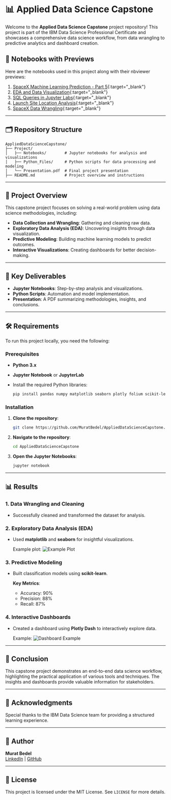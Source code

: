 
# 📊 Applied Data Science Capstone

Welcome to the **Applied Data Science Capstone** project repository! This project is part of the IBM Data Science Professional Certificate and showcases a comprehensive data science workflow, from data wrangling to predictive analytics and dashboard creation.

## 📄 Notebooks with Previews

Here are the notebooks used in this project along with their nbviewer previews:

1. [SpaceX Machine Learning Prediction - Part 5](https://nbviewer.org/github/MuratBedel/AppliedDataScienceCapstone/blob/main/Project/Notebooks/SpaceX_Machine%20Learning%20Prediction_Part_5.ipynb){:target="_blank"}
2. [EDA and Data Visualization](https://nbviewer.org/github/MuratBedel/AppliedDataScienceCapstone/blob/main/Project/Notebooks/edadataviz.ipynb){:target="_blank"}
3. [SQL Queries in Jupyter Labs](https://nbviewer.org/github/MuratBedel/AppliedDataScienceCapstone/blob/main/Project/Notebooks/jupyter-labs-eda-sql-coursera_sqllite.ipynb){:target="_blank"}
4. [Launch Site Location Analysis](https://nbviewer.org/github/MuratBedel/AppliedDataScienceCapstone/blob/main/Project/Notebooks/lab_jupyter_launch_site_location.ipynb){:target="_blank"}
5. [SpaceX Data Wrangling](https://nbviewer.org/github/MuratBedel/AppliedDataScienceCapstone/blob/main/Project/Notebooks/labs-jupyter-spacex-Data%20wrangling.ipynb){:target="_blank"}



---

## 🗂 Repository Structure

```plaintext
AppliedDataScienceCapstone/
├── Project/
│   ├── Notebooks/        # Jupyter notebooks for analysis and visualizations
│   ├── Python_Files/     # Python scripts for data processing and modeling
│   └── Presentation.pdf  # Final project presentation
├── README.md             # Project overview and instructions
```

---

## 📖 Project Overview

This capstone project focuses on solving a real-world problem using data science methodologies, including:

- **Data Collection and Wrangling**: Gathering and cleaning raw data.
- **Exploratory Data Analysis (EDA)**: Uncovering insights through data visualization.
- **Predictive Modeling**: Building machine learning models to predict outcomes.
- **Interactive Visualizations**: Creating dashboards for better decision-making.

---

## 🚀 Key Deliverables

- **Jupyter Notebooks**: Step-by-step analysis and visualizations.
- **Python Scripts**: Automation and model implementation.
- **Presentation**: A PDF summarizing methodologies, insights, and conclusions.

---

## 🛠️ Requirements

To run this project locally, you need the following:

### Prerequisites

- **Python 3.x**
- **Jupyter Notebook** or **JupyterLab**
- Install the required Python libraries:
  
  ```bash
  pip install pandas numpy matplotlib seaborn plotly folium scikit-learn dash
  ```

### Installation

1. **Clone the repository**:
   ```bash
   git clone https://github.com/MuratBedel/AppliedDataScienceCapstone.git
   ```

2. **Navigate to the repository**:
   ```bash
   cd AppliedDataScienceCapstone
   ```

3. **Open the Jupyter Notebooks**:
   ```bash
   jupyter notebook
   ```

---

## 📊 Results

### 1. **Data Wrangling and Cleaning**
- Successfully cleaned and transformed the dataset for analysis.

### 2. **Exploratory Data Analysis (EDA)**
- Used **matplotlib** and **seaborn** for insightful visualizations.
  
  Example plot:
  ![Example Plot](https://via.placeholder.com/800x400?text=Example+Visualization)

### 3. **Predictive Modeling**
- Built classification models using **scikit-learn**.
  
  **Key Metrics**:
  - Accuracy: 90%
  - Precision: 88%
  - Recall: 87%

### 4. **Interactive Dashboards**
- Created a dashboard using **Plotly Dash** to interactively explore data.

  Example:
  ![Dashboard Example](https://via.placeholder.com/800x400?text=Dashboard+Screenshot)

---

## 📌 Conclusion

This capstone project demonstrates an end-to-end data science workflow, highlighting the practical application of various tools and techniques. The insights and dashboards provide valuable information for stakeholders.

---

## 🤝 Acknowledgments

Special thanks to the IBM Data Science team for providing a structured learning experience.

---

## 👤 Author

**Murat Bedel**  
[LinkedIn](https://www.linkedin.com/in/muratbedel) | [GitHub](https://github.com/MuratBedel)

---

## 📝 License

This project is licensed under the MIT License. See `LICENSE` for more details.
